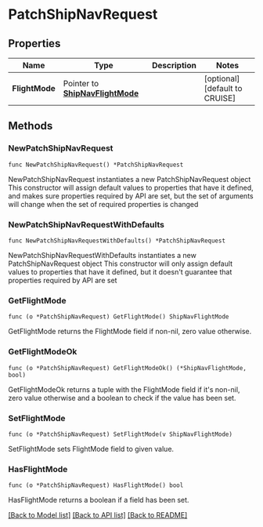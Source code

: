# PatchShipNavRequest

## Properties

Name | Type | Description | Notes
------------ | ------------- | ------------- | -------------
**FlightMode** | Pointer to [**ShipNavFlightMode**](ShipNavFlightMode.md) |  | [optional] [default to CRUISE]

## Methods

### NewPatchShipNavRequest

`func NewPatchShipNavRequest() *PatchShipNavRequest`

NewPatchShipNavRequest instantiates a new PatchShipNavRequest object
This constructor will assign default values to properties that have it defined,
and makes sure properties required by API are set, but the set of arguments
will change when the set of required properties is changed

### NewPatchShipNavRequestWithDefaults

`func NewPatchShipNavRequestWithDefaults() *PatchShipNavRequest`

NewPatchShipNavRequestWithDefaults instantiates a new PatchShipNavRequest object
This constructor will only assign default values to properties that have it defined,
but it doesn't guarantee that properties required by API are set

### GetFlightMode

`func (o *PatchShipNavRequest) GetFlightMode() ShipNavFlightMode`

GetFlightMode returns the FlightMode field if non-nil, zero value otherwise.

### GetFlightModeOk

`func (o *PatchShipNavRequest) GetFlightModeOk() (*ShipNavFlightMode, bool)`

GetFlightModeOk returns a tuple with the FlightMode field if it's non-nil, zero value otherwise
and a boolean to check if the value has been set.

### SetFlightMode

`func (o *PatchShipNavRequest) SetFlightMode(v ShipNavFlightMode)`

SetFlightMode sets FlightMode field to given value.

### HasFlightMode

`func (o *PatchShipNavRequest) HasFlightMode() bool`

HasFlightMode returns a boolean if a field has been set.


[[Back to Model list]](../README.md#documentation-for-models) [[Back to API list]](../README.md#documentation-for-api-endpoints) [[Back to README]](../README.md)



